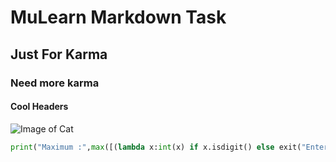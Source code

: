 # MuLearn Markdown Task
## Just For Karma
### Need more karma
#### Cool Headers

![Image of Cat](https://www.ianslife.in/sites/default/files/styles/detail_page/public/2020-07/photo-1548681528-6a5c45b66b42.jpeg?itok=AsyMhgzb)

```python
print("Maximum :",max([(lambda x:int(x) if x.isdigit() else exit("Enter a valid number"))(i) for i in input("Enter elements: ").split()]))
```
